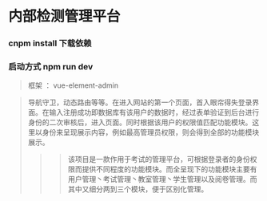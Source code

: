 # 内部检测管理平台
### cnpm install 下载依赖
### 启动方式 npm run dev

> 框架 ：  vue-element-admin

> 导航守卫，动态路由等等。在进入网站的第一个页面，首入眼帘得失登录界面。在输入注册成功即数据库有该用户的数据时，经过表单验证到后台进行身份的二次审核后，进入页面。同时根据该用户的权限值匹配功能模块。这里以身份来呈现展示内容，例如最高管理员权限，则会得到全部的功能模块展示。
>>> 该项目是一款作用于考试的管理平台，可根据登录者的身份权限而提供不同程度的功能模块。而全呈现下的功能模块主要有用户管理丶考试管理丶教室管理丶学生管理以及阅卷管理。而其中又细分两到三个模块，便于区别化管理。
